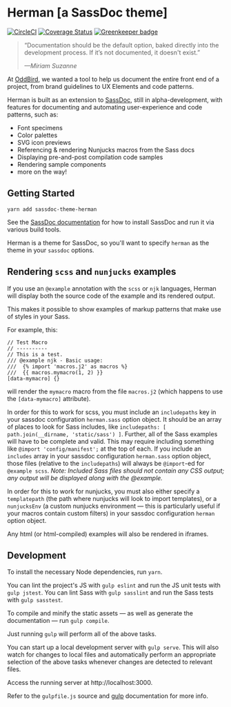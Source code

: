 Herman [a SassDoc theme]
========================

[![CircleCI](https://circleci.com/gh/oddbird/sassdoc-theme-herman.svg?style=svg)](https://circleci.com/gh/oddbird/sassdoc-theme-herman)
[![Coverage Status](https://coveralls.io/repos/github/oddbird/sassdoc-theme-herman/badge.svg)](https://coveralls.io/github/oddbird/sassdoc-theme-herman)
[![Greenkeeper badge](https://badges.greenkeeper.io/oddbird/sassdoc-theme-herman.svg)](https://greenkeeper.io/)

> “Documentation should be the default option,
> baked directly into the development process.
> If it’s not documented, it doesn't exist.”
>
> <cite>—Miriam Suzanne</cite>

At [OddBird][oddbird],
we wanted a tool to help us
document the entire front end of a project,
from brand guidelines to UX Elements and code patterns.

Herman is built as an extension to [SassDoc][SassDoc],
still in alpha-development,
with features for documenting and automating
user-experience and code patterns, such as:

- Font specimens
- Color palettes
- SVG icon previews
- Referencing & rendering Nunjucks macros from the Sass docs
- Displaying pre-and-post compilation code samples
- Rendering sample components
- more on the way!

[oddbird]: http://oddbird.net/
[SassDoc]: http://sassdoc.com/


Getting Started
---------------

```
yarn add sassdoc-theme-herman
```

See the [SassDoc documentation](http://sassdoc.com/getting-started/)
for how to install SassDoc and run it via various build tools.

Herman is a theme for SassDoc,
so you'll want to specify `herman`
as the theme in your `sassdoc` options.


Rendering `scss` and `nunjucks` examples
----------------------------------------

If you use an `@example` annotation with the `scss` or `njk` languages,
Herman will display both the source code of the example
and its rendered output.

This makes it possible to show examples of markup patterns
that make use of styles in your Sass.

For example, this:

	// Test Macro
	// ----------
	// This is a test.
	/// @example njk - Basic usage:
	///  {% import 'macros.j2' as macros %}
	///  {{ macros.mymacro(1, 2) }}
	[data-mymacro] {}

will render the `mymacro` macro from the file `macros.j2`
(which happens to use the `[data-mymacro]` attribute).

In order for this to work for scss, you must include an `includepaths` key in
your sassdoc configuration `herman.sass` option object. It should be an array
of places to look for Sass includes, like
`includepaths: [ path.join(__dirname, 'static/sass') ]`. Further, all of
the Sass examples will have to be complete and valid. This may require
including something like `@import 'config/manifest';` at the top of each. If
you include an `includes` array in your sassdoc configuration `herman.sass`
option object, those files (relative to the `includepaths`) will always be
`@import`-ed for `@example scss`. *Note: Included Sass files should not contain
any CSS output; any output will be displayed along with the @example.*

In order for this to work for nunjucks,
you must also either specify a `templatepath`
(the path where nunjucks will look to import templates),
or a `nunjucksEnv` (a custom nunjucks environment —
this is particularly useful if your macros contain custom filters)
in your sassdoc configuration `herman` option object.

Any html (or html-compiled) examples
will also be rendered in iframes.


Development
-----------

To install the necessary Node dependencies, run ``yarn``.

You can lint the project's JS with ``gulp eslint``
and run the JS unit tests with ``gulp jstest``.
You can lint Sass with ``gulp sasslint``
and run the Sass tests with ``gulp sasstest``.

To compile and minify the static assets —
as well as generate the documentation —
run ``gulp compile``.

Just running ``gulp`` will perform all of the above tasks.

You can start up a local development server with ``gulp serve``.
This will also watch for changes to local files
and automatically perform an appropriate selection of the above tasks
whenever changes are detected to relevant files.

Access the running server at http://localhost:3000.

Refer to the ``gulpfile.js`` source
and [gulp](http://gulpjs.com/) documentation
for more info.

